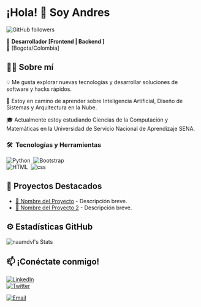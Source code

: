# ¡Hola! 👋 Soy Andres  
![GitHub followers](https://img.shields.io/github/followers/naamdvl)

🚀 **Desarrollador [Frontend | Backend ]**  
📍 [Bogota/Colombia] 
## 👨‍💻 Sobre mí  
💡 Me gusta explorar nuevas tecnologías y desarrollar soluciones de software y hacks rápidos.

🌱 Estoy en camino de aprender sobre Inteligencia Artificial, Diseño de Sistemas y Arquitectura en la Nube.

🎓 Actualmente estoy estudiando Ciencias de la Computación y Matemáticas en la Universidad de Servicio Nacional de Aprendizaje SENA.  

### 🛠 &nbsp;Tecnologías y Herramientas  
![Python](https://img.shields.io/badge/-Python-05122A?style=flat&logo-python)&nbsp;
![Bootstrap](https://img.shields.io/badge/-Bootstrap-05122A?style=flat&logo=bootstrap&logoColor=563D7C)\
![HTML](https://img.shields.io/badge/-HTML-05122A?style=flat&logo=HTML5)&nbsp; 
![css](https://img.shields.io/badge/-CSS-05122A?style=flat&logo=CSS3&logoColor=157286)&nbsp; 

## 🌟 Proyectos Destacados  
- [🔗 Nombre del Proyecto](URL) - Descripción breve.  
- [🔗 Nombre del Proyecto 2](URL) - Descripción breve.  

## ⚙️ Estadísticas GitHub  
![naamdvl's Stats](https://github-readme-stats.vercel.app/api?username=naamdvl&theme=vue-dark&show_icons=true&hide_border=true&count_private=true) 

## 📫 ¡Conéctate conmigo!  
[![LinkedIn](https://img.shields.io/badge/LinkedIn-0077B5?style=flat&logo=linkedin)](https://www.linkedin.com/in/andres-aroca-269042368/)  
[![Twitter](https://img.shields.io/badge/Twitter-1DA1F2?style=flat&logo=twitter)](URL) 

[![Email](https://img.shields.io/badge/Email-andresaroca921@gmail.com-blue?style=for-the-badge&logo=gmail)](mailto:andresaroca921@gmail.com) 
